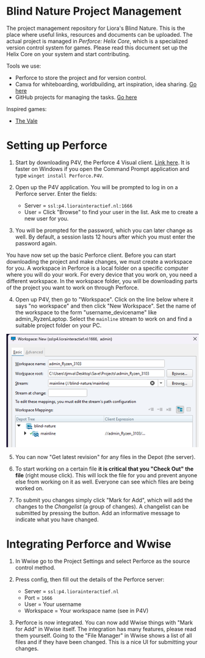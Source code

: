 # Blind Nature Project Management
The project management repository for Liora's Blind Nature. This is the place where useful links, resources and documents can be uploaded. The actual project is managed in *Perforce: Helix Core*, which is a specialized version control system for games. Please read this document set up the Helix Core on your system and start contributing.

Tools we use:
- Perforce to store the project and for version control.
- Canva for whiteboarding, worldbuilding, art inspiration, idea sharing. [Go here](https://www.canva.com/design/DAGrTBQaV34/1gaO3hmYpI18O-d-SNbPig/edit?utm_content=DAGrTBQaV34&utm_campaign=designshare&utm_medium=link2&utm_source=sharebutton)
- GitHub projects for managing the tasks. [Go here](https://github.com/users/arceryz/projects/4)

Inspired games:
- [The Vale](https://store.steampowered.com/app/989790/The_Vale_Shadow_of_the_Crown/)

# Setting up Perforce
1. Start by downloading P4V, the Perforce 4 Visual client. [Link here](https://portal.perforce.com/s/downloads?product=Helix%20Visual%20Client%20%28P4V%29). It is faster on Windows if you open the Command Prompt application and type `winget install Perforce.P4V`.

2. Open up the P4V application. You will be prompted to log in on a Perforce server. Enter the fields:
   - Server = `ssl:p4.liorainteractief.nl:1666`
   - User = Click "Browse" to find your user in the list. Ask me to create a new user for you.

3. You will be prompted for the password, which you can later change as well. By default, a session lasts 12 hours after which you must enter the password again.

You have now set up the basic Perforce client. Before you can start downloading the project and make changes, we must create a workspace for you. A workspace in Perforce is a local folder on a specific computer where you will do your work. For every device that you work on, you need a different workspace. In the workspace folder, you will be downloading parts of the project you want to work on through Perforce.

4. Open up P4V, then go to "Workspace". Click on the line below where it says "no workspace" and then click "New Workspace". Set the name of the workspace to the form "username_devicename" like admin_RyzenLaptop. Select the `mainline` stream to work on and find a suitable project folder on your PC.


![](/res/workspace.png)

5. You can now "Get latest revision" for any files in the Depot (the server).

6. To start working on a certain file **it is critical that you "Check Out" the file** (right mouse click). This will lock the file for you and prevent anyone else from working on it as well. Everyone can see which files are being worked on.

7. To submit you changes simply click "Mark for Add", which will add the changes to the *Changelist* (a group of changes). A changelist can be submitted by pressing the button. Add an informative message to indicate what you have changed.

# Integrating Perforce and Wwise

1. In Wwise go to the Project Settings and select Perforce as the source control method.
2. Press config, then fill out the details of the Perforce server:
	- Server = `ssl:p4.liorainteractief.nl`
	- Port = `1666`
	- User = Your username
	- Workspace = Your workspace name (see in P4V)
  
3. Perforce is now integrated. You can now add Wwise things with "Mark for Add" in Wwise itself. The integration has many features, please read them yourself. Going to the "File Manager" in Wwise shows a list of all files and if they have been changed. This is a nice UI for submitting your changes.
